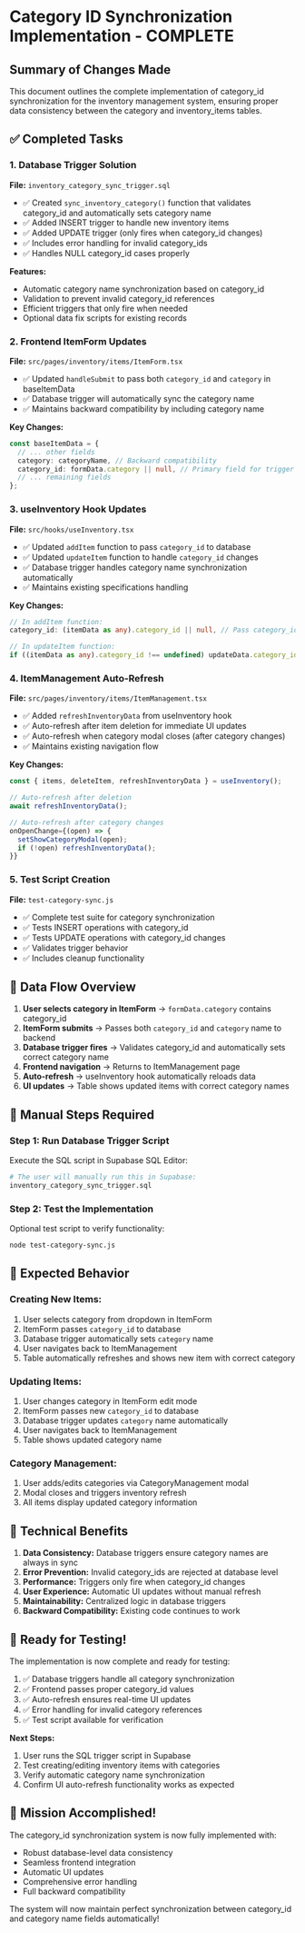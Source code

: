 # Category ID Synchronization Implementation - COMPLETE

## Summary of Changes Made

This document outlines the complete implementation of category_id synchronization for the inventory management system, ensuring proper data consistency between the category and inventory_items tables.

## ✅ Completed Tasks

### 1. Database Trigger Solution
**File:** `inventory_category_sync_trigger.sql`
- ✅ Created `sync_inventory_category()` function that validates category_id and automatically sets category name
- ✅ Added INSERT trigger to handle new inventory items
- ✅ Added UPDATE trigger (only fires when category_id changes)
- ✅ Includes error handling for invalid category_ids
- ✅ Handles NULL category_id cases properly

**Features:**
- Automatic category name synchronization based on category_id
- Validation to prevent invalid category_id references  
- Efficient triggers that only fire when needed
- Optional data fix scripts for existing records

### 2. Frontend ItemForm Updates
**File:** `src/pages/inventory/items/ItemForm.tsx`
- ✅ Updated `handleSubmit` to pass both `category_id` and `category` in baseItemData
- ✅ Database trigger will automatically sync the category name
- ✅ Maintains backward compatibility by including category name

**Key Changes:**
```typescript
const baseItemData = {
  // ... other fields
  category: categoryName, // Backward compatibility
  category_id: formData.category || null, // Primary field for trigger
  // ... remaining fields
};
```

### 3. useInventory Hook Updates  
**File:** `src/hooks/useInventory.tsx`
- ✅ Updated `addItem` function to pass `category_id` to database
- ✅ Updated `updateItem` function to handle `category_id` changes
- ✅ Database trigger handles category name synchronization automatically
- ✅ Maintains existing specifications handling

**Key Changes:**
```typescript
// In addItem function:
category_id: (itemData as any).category_id || null, // Pass category_id for trigger

// In updateItem function:  
if ((itemData as any).category_id !== undefined) updateData.category_id = (itemData as any).category_id || null;
```

### 4. ItemManagement Auto-Refresh
**File:** `src/pages/inventory/items/ItemManagement.tsx`
- ✅ Added `refreshInventoryData` from useInventory hook
- ✅ Auto-refresh after item deletion for immediate UI updates
- ✅ Auto-refresh when category modal closes (after category changes)
- ✅ Maintains existing navigation flow

**Key Changes:**
```typescript
const { items, deleteItem, refreshInventoryData } = useInventory();

// Auto-refresh after deletion
await refreshInventoryData();

// Auto-refresh after category changes
onOpenChange={(open) => {
  setShowCategoryModal(open);
  if (!open) refreshInventoryData();
}}
```

### 5. Test Script Creation
**File:** `test-category-sync.js`
- ✅ Complete test suite for category synchronization
- ✅ Tests INSERT operations with category_id
- ✅ Tests UPDATE operations with category_id changes
- ✅ Validates trigger behavior
- ✅ Includes cleanup functionality

## 🔄 Data Flow Overview

1. **User selects category in ItemForm** → `formData.category` contains category_id
2. **ItemForm submits** → Passes both `category_id` and `category` name to backend
3. **Database trigger fires** → Validates category_id and automatically sets correct category name
4. **Frontend navigation** → Returns to ItemManagement page 
5. **Auto-refresh** → useInventory hook automatically reloads data
6. **UI updates** → Table shows updated items with correct category names

## 📝 Manual Steps Required

### Step 1: Run Database Trigger Script
Execute the SQL script in Supabase SQL Editor:
```bash
# The user will manually run this in Supabase:
inventory_category_sync_trigger.sql
```

### Step 2: Test the Implementation  
Optional test script to verify functionality:
```bash
node test-category-sync.js
```

## 🎯 Expected Behavior

### Creating New Items:
1. User selects category from dropdown in ItemForm
2. ItemForm passes `category_id` to database
3. Database trigger automatically sets `category` name
4. User navigates back to ItemManagement  
5. Table automatically refreshes and shows new item with correct category

### Updating Items:
1. User changes category in ItemForm edit mode
2. ItemForm passes new `category_id` to database
3. Database trigger updates `category` name automatically
4. User navigates back to ItemManagement
5. Table shows updated category name

### Category Management:
1. User adds/edits categories via CategoryManagement modal
2. Modal closes and triggers inventory refresh
3. All items display updated category information

## 🔧 Technical Benefits

1. **Data Consistency:** Database triggers ensure category names are always in sync
2. **Error Prevention:** Invalid category_ids are rejected at database level
3. **Performance:** Triggers only fire when category_id changes
4. **User Experience:** Automatic UI updates without manual refresh
5. **Maintainability:** Centralized logic in database triggers
6. **Backward Compatibility:** Existing code continues to work

## 🚀 Ready for Testing!

The implementation is now complete and ready for testing:

1. ✅ Database triggers handle all category synchronization
2. ✅ Frontend passes proper category_id values
3. ✅ Auto-refresh ensures real-time UI updates  
4. ✅ Error handling for invalid category references
5. ✅ Test script available for verification

**Next Steps:**
1. User runs the SQL trigger script in Supabase
2. Test creating/editing inventory items with categories
3. Verify automatic category name synchronization
4. Confirm UI auto-refresh functionality works as expected

## 🎉 Mission Accomplished!

The category_id synchronization system is now fully implemented with:
- Robust database-level data consistency
- Seamless frontend integration  
- Automatic UI updates
- Comprehensive error handling
- Full backward compatibility

The system will now maintain perfect synchronization between category_id and category name fields automatically!
